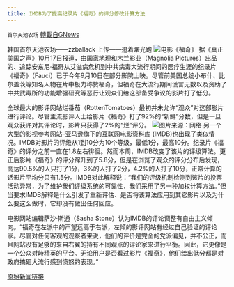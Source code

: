 ```yaml
---
title: IMDB为了提高纪录片《福奇》的评分修改计算方法
---
```

`首尔天池农场` [轉載自GNews](https://gnews.org/zh-hans/1600997/)

韩国首尔天池农场——zzballack 上传——追着曙光跑
![](https://assets.gnews.org/wp-content/uploads/2021/10/WhatsApp-Image-2021-10-18-at-13.31.21.jpeg)电影《福奇》
据《真正美国之声》10月17日报道，由国家地理和木兰影业（Magnolia Pictures）出品的、追踪安东尼·福奇从艾滋病危机到中共病毒大流行期间的医疗生涯的纪录片《福奇》（Fauci）已于今年9月10日在部分影院上映。尽管前美国总统小布什、比尔盖茨等知名人物在片中极力称赞福奇，但福奇在大流行期间谎言无数以及资助了中共武毒所的功能增强研究等恶行让观众们给这部备受争议的影片打了低分。

全球最大的影评网站烂番茄（RottenTomatoes）最初并未允许“观众”对这部影片进行评论。尽管主流影评人士给影片《福奇》打了92%的“新鲜”分数，但是一旦观众获许对其评论时，影片只获得了2%的“烂”评分。
![](https://assets.gnews.org/wp-content/uploads/2021/10/WhatsApp-Image-2021-10-18-at-13.33.23.jpeg)图片来源：网络
另一个大型的影视参考网站–亚马逊旗下的互联网电影资料库 (IMDB)也出现了类似情况。IMDB对影片的评级从1到10分为10个等级，最低1分，最高10分。纪录片《福奇》的评分之前一直在1.8左右徘徊。然而本周，IMDB改变了该片的评级算法。更正后影片《福奇》的评分蹿升到了5.8分，但是在浏览了观众的评分分布后发现，高达90.5%的人只打了1分，3%的人打了2分，4.2%的人打了10分，正常计算的话影片平均分只有1.5分。IMDB对此解释说：“我们的评级机制检测到该片的投票活动异常，为了维护我们评级系统的可靠性，我们采用了另一种加权计算方法。”但当要求IMDB解释是什么引发了重新评估、是否将该算法应用到其它影片以及为什么要这么做时，它却没有做出任何回应。

电影网站编辑萨沙·斯通（Sasha Stone）认为IMDB的评论调整有自由主义倾向。“福奇在左派中的声望远高于右派，左倾的影评网站有经过自己验证的评论家。尽管对任何客观的观察者来说，他们的评价是完全的党派偏见，并不公正，而且网站没有足够的来自右翼的持有不同观点的评论家来进行平衡。因此，它更像是一个公众对峙精英的平台。无论用户是否看过影片《福奇》，他们给出低分都是对政府搞砸大流行感到愤怒的表现。”

[原始新闻链接](https://americasvoice.news/justthenews/amazon-owned-imdb-steps-prop-anemic-audience-rating-fauci-documentary/)
